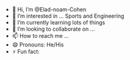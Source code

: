 - 👋 Hi, I’m @Elad-noam-Cohen
- 👀 I’m interested in ... Sports and Engineering
- 🌱 I’m currently learning lots of things
- 💞️ I’m looking to collaborate on ...
- 📫 How to reach me ...
- 😄 Pronouns: He/His
- ⚡ Fun fact: 

<!---
Elad-noam-Cohen/Elad-noam-Cohen is a ✨ special ✨ repository because its `README.md` (this file) appears on your GitHub profile.
You can click the Preview link to take a look at your changes.
--->
